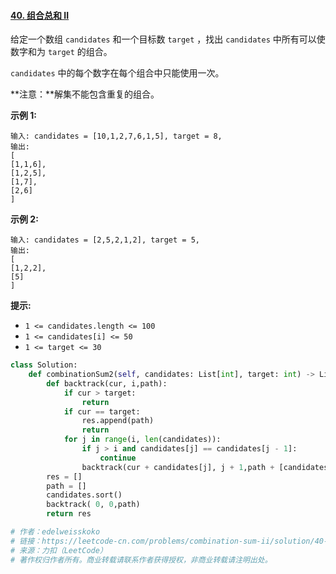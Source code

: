 #### [40. 组合总和 II](https://leetcode-cn.com/problems/combination-sum-ii/)

给定一个数组 `candidates` 和一个目标数 `target` ，找出 `candidates` 中所有可以使数字和为 `target` 的组合。

`candidates` 中的每个数字在每个组合中只能使用一次。

**注意：**解集不能包含重复的组合。 

 

**示例 1:**

```
输入: candidates = [10,1,2,7,6,1,5], target = 8,
输出:
[
[1,1,6],
[1,2,5],
[1,7],
[2,6]
]
```

**示例 2:**

```
输入: candidates = [2,5,2,1,2], target = 5,
输出:
[
[1,2,2],
[5]
]
```

 

**提示:**

- `1 <= candidates.length <= 100`
- `1 <= candidates[i] <= 50`
- `1 <= target <= 30`

```python
class Solution:
    def combinationSum2(self, candidates: List[int], target: int) -> List[List[int]]:
        def backtrack(cur, i,path):
            if cur > target:
                return
            if cur == target:
                res.append(path)
                return
            for j in range(i, len(candidates)):
                if j > i and candidates[j] == candidates[j - 1]:
                    continue
                backtrack(cur + candidates[j], j + 1,path + [candidates[j]])
        res = []
        path = []
        candidates.sort()
        backtrack( 0, 0,path)
        return res

# 作者：edelweisskoko
# 链接：https://leetcode-cn.com/problems/combination-sum-ii/solution/40-zu-he-zong-he-iihui-su-jian-zhi-pytho-2vqf/
# 来源：力扣（LeetCode）
# 著作权归作者所有。商业转载请联系作者获得授权，非商业转载请注明出处。
```


